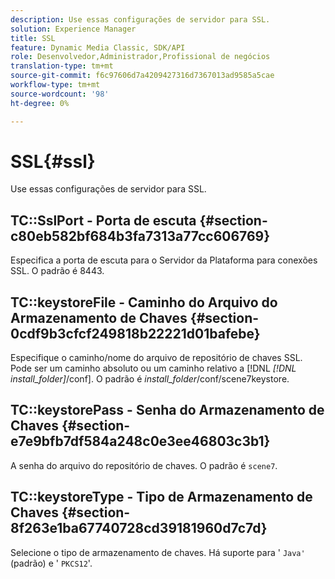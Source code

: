 ```yaml
---
description: Use essas configurações de servidor para SSL.
solution: Experience Manager
title: SSL
feature: Dynamic Media Classic, SDK/API
role: Desenvolvedor,Administrador,Profissional de negócios
translation-type: tm+mt
source-git-commit: f6c97606d7a4209427316d7367013ad9585a5cae
workflow-type: tm+mt
source-wordcount: '98'
ht-degree: 0%

---
```



# SSL{#ssl}

Use essas configurações de servidor para SSL.

## TC::SslPort - Porta de escuta {#section-c80eb582bf684b3fa7313a77cc606769}

Especifica a porta de escuta para o Servidor da Plataforma para conexões SSL. O padrão é 8443.

## TC::keystoreFile - Caminho do Arquivo do Armazenamento de Chaves {#section-0cdf9b3cfcf249818b22221d01bafebe}

Especifique o caminho/nome do arquivo de repositório de chaves SSL. Pode ser um caminho absoluto ou um caminho relativo a [!DNL *[!DNL install_folder]*/conf]. O padrão é *install_folder*/conf/scene7keystore.

## TC::keystorePass - Senha do Armazenamento de Chaves {#section-e7e9bfb7df584a248c0e3ee46803c3b1}

A senha do arquivo do repositório de chaves. O padrão é `scene7`.

## TC::keystoreType - Tipo de Armazenamento de Chaves {#section-8f263e1ba67740728cd39181960d7c7d}

Selecione o tipo de armazenamento de chaves. Há suporte para &#39; `Java'` (padrão) e &#39; `PKCS12`&#39;.
